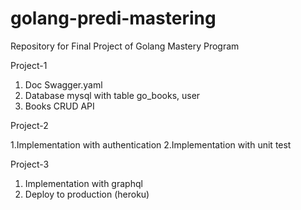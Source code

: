# golang-predi-mastering
Repository for Final Project of Golang Mastery Program

Project-1
1. Doc Swagger.yaml
2. Database mysql with table go_books, user
3. Books CRUD API

Project-2

1.Implementation with authentication
2.Implementation with unit test

Project-3

1. Implementation with graphql
2. Deploy to production (heroku)
